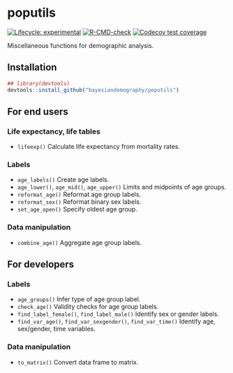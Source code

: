 
<!-- README.md is generated from README.Rmd. Please edit that file -->

# poputils

<!-- badges: start -->

[![Lifecycle:
experimental](https://img.shields.io/badge/lifecycle-experimental-orange.svg)](https://lifecycle.r-lib.org/articles/stages.html#experimental)
[![R-CMD-check](https://github.com/bayesiandemography/poputils/actions/workflows/R-CMD-check.yaml/badge.svg)](https://github.com/bayesiandemography/poputils/actions/workflows/R-CMD-check.yaml)
[![Codecov test
coverage](https://codecov.io/gh/bayesiandemography/poputils/branch/main/graph/badge.svg)](https://app.codecov.io/gh/bayesiandemography/poputils?branch=main)
<!-- badges: end -->

Miscellaneous functions for demographic analysis.

## Installation

``` r
## library(devtools)
devtools::install_github("bayesiandemography/poputils")
```

## For end users

### Life expectancy, life tables

-   `lifeexp()` Calculate life expectancy from mortality rates.

### Labels

-   `age_labels()` Create age labels.
-   `age_lower()`, `age_mid()`, `age_upper()` Limits and midpoints of
    age groups.
-   `reformat_age()` Reformat age group labels.
-   `reformat_sex()` Reformat binary sex labels.
-   `set_age_open()` Specify oldest age group.

### Data manipulation

-   `combine_age()` Aggregate age group labels.

## For developers

### Labels

-   `age_groups()` Infer type of age group label.
-   `check_age()` Validity checks for age group labels.
-   `find_label_female()`, `find_label_male()` Identify sex or gender
    labels.
-   `find_var_age()`, `find_var_sexgender()`, `find_var_time()` Identify
    age, sex/gender, time variables.

### Data manipulation

-   `to_matrix()` Convert data frame to matrix.
